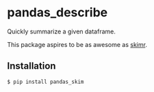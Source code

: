 # pandas_describe

Quickly summarize a given dataframe.

This package aspires to be as awesome as [skimr](https://github.com/ropensci/skimr).


## Installation

```bash
$ pip install pandas_skim
```
